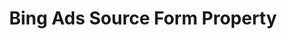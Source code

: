 ---
content-type: "api-form"
form-type: "source"
key: "source-form-properties-bing-ads-object"

title: "Bing Ads Source Form Property"
description: "{{ api.form-properties.source-forms.bing-ads.description }}"
api-type: "bing-ads"

object-attributes:
  - name: "anchor_time"
    type: "string"
    required: false
    description: |
      {{ connect.common.attributes.anchor-time | replace: "[INTEGRATION]",form-property.display-name }}
    value: "{{ sample-property-data.anchor-time }}"

  - name: "frequency_in_minutes"
    type: "string"
    required: true
    description: |
      {{ connect.common.attributes.frequency | replace: "[INTEGRATION]","Bing Ads" }}
    value: "{{ sample-property-data.frequency }}"

  - name: "start_date"
    type: "string"
    required: true
    description: |
      {{ connect.common.attributes.start-date replace: | "[INTEGRATION]","Bing Ads" }}
    value: "{{ sample-property-data.start-date }}"
---